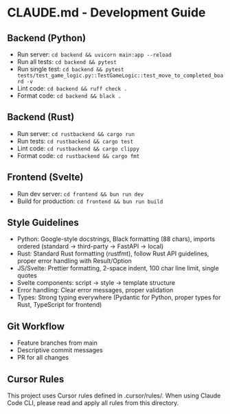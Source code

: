 # CLAUDE.md - Development Guide

## Backend (Python)
- Run server: `cd backend && uvicorn main:app --reload`
- Run all tests: `cd backend && pytest`
- Run single test: `cd backend && pytest tests/test_game_logic.py::TestGameLogic::test_move_to_completed_board -v`
- Lint code: `cd backend && ruff check .`
- Format code: `cd backend && black .`

## Backend (Rust)
- Run server: `cd rustbackend && cargo run`
- Run tests: `cd rustbackend && cargo test`
- Lint code: `cd rustbackend && cargo clippy`
- Format code: `cd rustbackend && cargo fmt`

## Frontend (Svelte)
- Run dev server: `cd frontend && bun run dev`
- Build for production: `cd frontend && bun run build`

## Style Guidelines
- Python: Google-style docstrings, Black formatting (88 chars), imports ordered (standard → third-party → FastAPI → local)
- Rust: Standard Rust formatting (rustfmt), follow Rust API guidelines, proper error handling with Result/Option
- JS/Svelte: Prettier formatting, 2-space indent, 100 char line limit, single quotes
- Svelte components: script → style → template structure
- Error handling: Clear error messages, proper validation
- Types: Strong typing everywhere (Pydantic for Python, proper types for Rust, TypeScript for frontend)

## Git Workflow
- Feature branches from main
- Descriptive commit messages
- PR for all changes

## Cursor Rules
This project uses Cursor rules defined in .cursor/rules/. When using Claude Code CLI, please read and apply all rules from this directory.